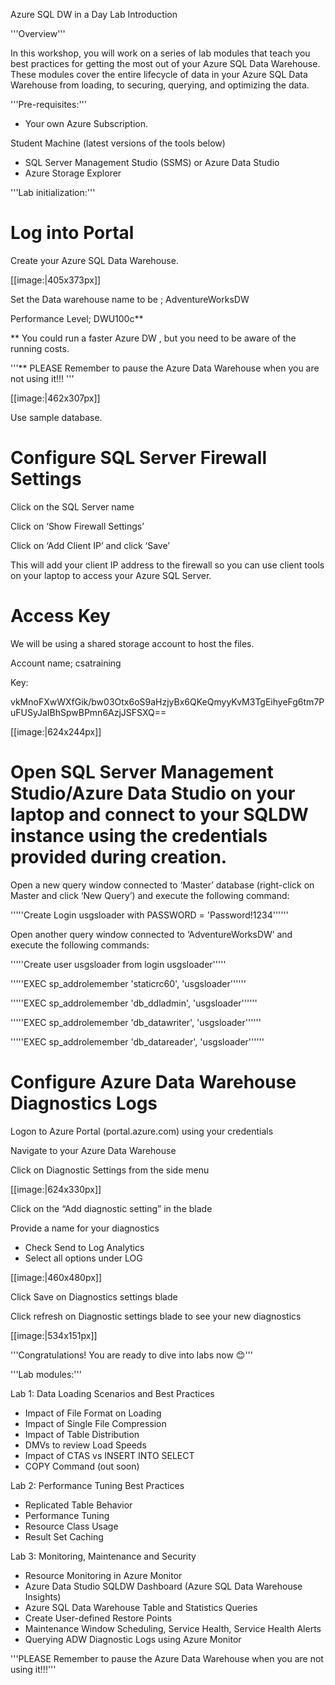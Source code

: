 Azure SQL DW in a Day Lab Introduction

'''Overview'''

In this workshop, you will work on a series of lab modules that teach you best practices for getting the most out of your Azure SQL Data Warehouse. These modules cover the entire lifecycle of data in your Azure SQL Data Warehouse from loading, to securing, querying, and optimizing the data. 



'''Pre-requisites:'''

* Your own Azure Subscription.

Student Machine (latest versions of the tools below) 

* SQL Server Management Studio (SSMS) or Azure Data Studio
* Azure Storage Explorer

'''Lab initialization:'''



# Log into Portal

Create your Azure SQL Data Warehouse. 

[[image:|405x373px]]

Set the Data warehouse name to be ; AdventureWorksDW

Performance Level; DWU100c**



<nowiki>** Y</nowiki>ou could run a faster Azure DW , but you need to be aware of the running costs.

'''<nowiki>** </nowiki>PLEASE Remember to pause the Azure Data Warehouse when you are not using it!!! '''



[[image:|462x307px]]

Use sample database.





# 
# Configure SQL Server Firewall Settings

Click on the SQL Server name 

Click on ‘Show Firewall Settings’ 

Click on ‘Add Client IP’ and click ‘Save’ 

This will add your client IP address to the firewall so you can use client tools on your laptop to access your Azure SQL Server.

# Access Key

We will be using a shared storage account to host the files.

Account name; csatraining

Key:



vkMnoFXwWXfGik/bw03Otx6oS9aHzjyBx6QKeQmyyKvM3TgEihyeFg6tm7PuFUSyJaIBhSpwBPmn6AzjJSFSXQ==



[[image:|624x244px]]



# Open SQL Server Management Studio/Azure Data Studio on your laptop and connect to your SQLDW instance using the credentials provided during creation.



Open a new query window connected to ‘Master’ database (right-click on Master and click ‘New Query’) and execute the following command:

'''''Create Login usgsloader with PASSWORD = 'Password!1234''''''



Open another query window connected to ‘AdventureWorksDW’ and execute the following commands:

'''''Create user usgsloader from login usgsloader'''''

'''''EXEC sp_addrolemember 'staticrc60', 'usgsloader''''''

'''''EXEC sp_addrolemember 'db_ddladmin', 'usgsloader''''''

'''''EXEC sp_addrolemember 'db_datawriter', 'usgsloader''''''

'''''EXEC sp_addrolemember 'db_datareader', 'usgsloader''''''



# Configure Azure Data Warehouse Diagnostics Logs

Logon to Azure Portal (<nowiki>portal.azure.com</nowiki>) using your credentials

Navigate to your Azure Data Warehouse

Click on Diagnostic Settings from the side menu



[[image:|624x330px]]





Click on the “Add diagnostic setting” in the blade

Provide a name for your diagnostics

* Check Send to Log Analytics
* Select all options under LOG

[[image:|460x480px]]



Click Save on Diagnostics settings blade



Click refresh on Diagnostic settings blade to see your new diagnostics

[[image:|534x151px]]





'''Congratulations! You are ready to dive into labs now 😊'''

'''Lab modules:'''

Lab 1: Data Loading Scenarios and Best Practices

* Impact of File Format on Loading
* Impact of Single File Compression
* Impact of Table Distribution
* DMVs to review Load Speeds
* Impact of CTAS vs INSERT INTO SELECT
* COPY Command (out soon)

Lab 2: Performance Tuning Best Practices

* Replicated Table Behavior
* Performance Tuning
* Resource Class Usage
* Result Set Caching

Lab 3: Monitoring, Maintenance and Security

* Resource Monitoring in Azure Monitor
* Azure Data Studio SQLDW Dashboard (Azure SQL Data Warehouse Insights)
* Azure SQL Data Warehouse Table and Statistics Queries 
* Create User-defined Restore Points
* Maintenance Window Scheduling, Service Health, Service Health Alerts
* Querying ADW Diagnostic Logs using Azure Monitor 



















'''PLEASE Remember to pause the Azure Data Warehouse when you are not using it!!!'''



